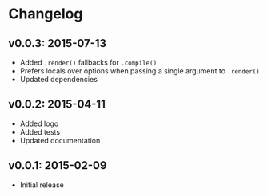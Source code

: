 # Changelog

## v0.0.3: 2015-07-13

- Added `.render()` fallbacks for `.compile()`
- Prefers locals over options when passing a single argument to `.render()`
- Updated dependencies

## v0.0.2: 2015-04-11

- Added logo
- Added tests
- Updated documentation

## v0.0.1: 2015-02-09

- Initial release
